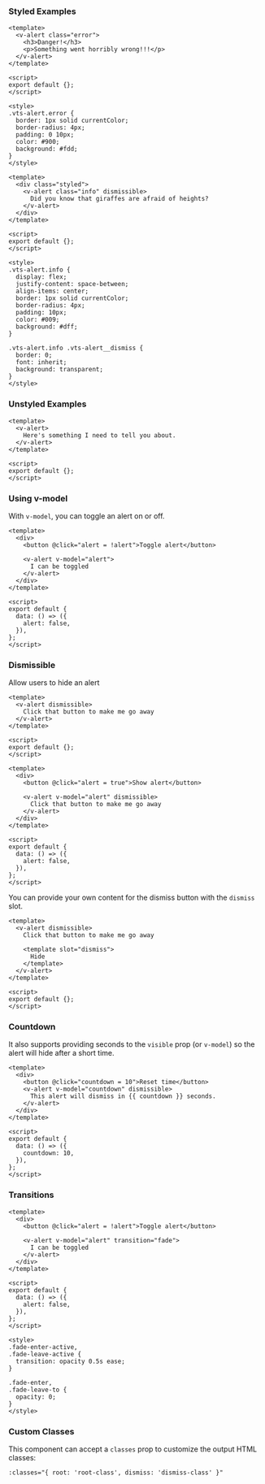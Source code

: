 ### Styled Examples

```vue
<template>
  <v-alert class="error">
    <h3>Danger!</h3>
    <p>Something went horribly wrong!!!</p>
  </v-alert>
</template>

<script>
export default {};
</script>

<style>
.vts-alert.error {
  border: 1px solid currentColor;
  border-radius: 4px;
  padding: 0 10px;
  color: #900;
  background: #fdd;
}
</style>
```

```vue
<template>
  <div class="styled">
    <v-alert class="info" dismissible>
      Did you know that giraffes are afraid of heights?
    </v-alert>
  </div>
</template>

<script>
export default {};
</script>

<style>
.vts-alert.info {
  display: flex;
  justify-content: space-between;
  align-items: center;
  border: 1px solid currentColor;
  border-radius: 4px;
  padding: 10px;
  color: #009;
  background: #dff;
}

.vts-alert.info .vts-alert__dismiss {
  border: 0;
  font: inherit;
  background: transparent;
}
</style>
```

### Unstyled Examples

```vue
<template>
  <v-alert>
    Here's something I need to tell you about.
  </v-alert>
</template>

<script>
export default {};
</script>
```

### Using v-model

With `v-model`, you can toggle an alert on or off.

```vue
<template>
  <div>
    <button @click="alert = !alert">Toggle alert</button>

    <v-alert v-model="alert">
      I can be toggled
    </v-alert>
  </div>
</template>

<script>
export default {
  data: () => ({
    alert: false,
  }),
};
</script>
```

### Dismissible

Allow users to hide an alert

```vue
<template>
  <v-alert dismissible>
    Click that button to make me go away
  </v-alert>
</template>

<script>
export default {};
</script>
```

```vue
<template>
  <div>
    <button @click="alert = true">Show alert</button>

    <v-alert v-model="alert" dismissible>
      Click that button to make me go away
    </v-alert>
  </div>
</template>

<script>
export default {
  data: () => ({
    alert: false,
  }),
};
</script>
```

You can provide your own content for the dismiss button with the `dismiss` slot.

```vue
<template>
  <v-alert dismissible>
    Click that button to make me go away

    <template slot="dismiss">
      Hide
    </template>
  </v-alert>
</template>

<script>
export default {};
</script>
```

### Countdown

It also supports providing seconds to the `visible` prop (or `v-model`) so the alert will hide after a short time.

```vue
<template>
  <div>
    <button @click="countdown = 10">Reset time</button>
    <v-alert v-model="countdown" dismissible>
      This alert will dismiss in {{ countdown }} seconds.
    </v-alert>
  </div>
</template>

<script>
export default {
  data: () => ({
    countdown: 10,
  }),
};
</script>
```

### Transitions

```vue
<template>
  <div>
    <button @click="alert = !alert">Toggle alert</button>

    <v-alert v-model="alert" transition="fade">
      I can be toggled
    </v-alert>
  </div>
</template>

<script>
export default {
  data: () => ({
    alert: false,
  }),
};
</script>

<style>
.fade-enter-active,
.fade-leave-active {
  transition: opacity 0.5s ease;
}

.fade-enter,
.fade-leave-to {
  opacity: 0;
}
</style>
```

### Custom Classes

This component can accept a `classes` prop to customize the output HTML classes:

```
:classes="{ root: 'root-class', dismiss: 'dismiss-class' }"
```
